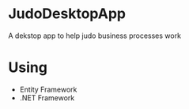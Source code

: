 # JudoDesktopApp
A dekstop app to help judo business processes work
# Using
- Entity Framework
- .NET Framework
